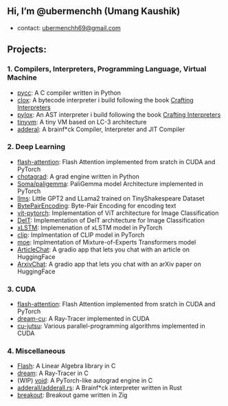 ## Hi, I’m @ubermenchh (Umang Kaushik)
- contact: ubermenchh69@gmail.com

## Projects:
### 1. Compilers, Interpreters, Programming Language, Virtual Machine
  - [pycc](https://github.com/ubermenchh/pycc): A C compiler written in Python
  - [clox](https://github.com/ubermenchh/clox): A bytecode interpreter i build following the book [Crafting Interpreters]()
  - [pylox](https://github.com/ubermenchh/pylox): An AST interpreter i build following the book [Crafting Interpreters]()
  - [tinyvm](https://github.com/ubermenchh/tinyvm): A tiny VM based on LC-3 architecture
  - [adderal](https://github.com/ubermenchh/adderall): A brainf*ck Compiler, Interpreter and JIT Compiler

### 2. Deep Learning
  - [flash-attention](https://github.com/ubermenchh/flash-attention): Flash Attention implemented from sratch in CUDA and PyTorch
  - [chotagrad](https://github.com/ubermenchh/chotagrad): A grad engine written in Python
  - [Soma/paligemma](https://github.com/ubermenchh/Soma/paligemma): PaliGemma model Architecture implemented in PyTorch
  - [llms](https://github.com/ubermenchh/llms): Little GPT2 and LLama2 trained on TinyShakespeare Dataset
  - [BytePairEncoding](https://github.com/ubermenchh/BytePairEncoding): Byte-Pair Encoding for encoding text
  - [vit-pytorch](https://github.com/ubermenchh/vit-pytorch): Implementation of ViT architecture for Image Classification
  - [DeIT](https://github.com/ubermenchh/paper_implementations): Implementation of DeIT architecture for Image Classification
  - [xLSTM](https://github.com/ubermenchh/xLSTM): Implemenation of xLSTM model in PyTorch
  - [clip](https://github.com/ubermenchh/clip): Implmentation of CLIP model in PyTorch
  - [moe](https://github.com/ubermenchh/moe): Implmentation of Mixture-of-Experts Transformers model
  - [ArticleChat](https://github.com/ubermenchh/ArticleChat): A gradio app that lets you chat with an article on HuggingFace
  - [ArxivChat](https://github.com/ubermenchh/ArxivChat): A gradio app that lets you chat with an arXiv paper on HuggingFace

### 3. CUDA
  - [flash-attention](https://github.com/ubermenchh/flash-attention): Flash Attention implemented from sratch in CUDA and PyTorch
  - [dream-cu](https://github.com/ubermenchh/dream.cu): A Ray-Tracer implemented in CUDA
  - [cu-jutsu](https://github.com/ubermenchh/cu-jutsu): Various parallel-programming algorithms implemented in CUDA

### 4. Miscellaneous
  - [Flash](https://github.com/ubermenchh/Flash): A Linear Algebra library in C
  - [dream](https://github.com/ubermenchh/dream): A Ray-Tracer in C
  - (WIP) [void](https://github.com/ubermenchh/void): A PyTorch-like autograd engine in C
  - [adderall/adderall.rs](https://github.com/ubermenchh/adderall/blob/main/adderall.rs): A Brainf*ck interpreter written in Rust
  - [breakout](https://github.com/ubermenchh/breakout): Breakout game written in Zig
<!---
ubermenchh/ubermenchh is a ✨ special ✨ repository because its `README.md` (this file) appears on your GitHub profile.
You can click the Preview link to take a look at your changes.
--->
